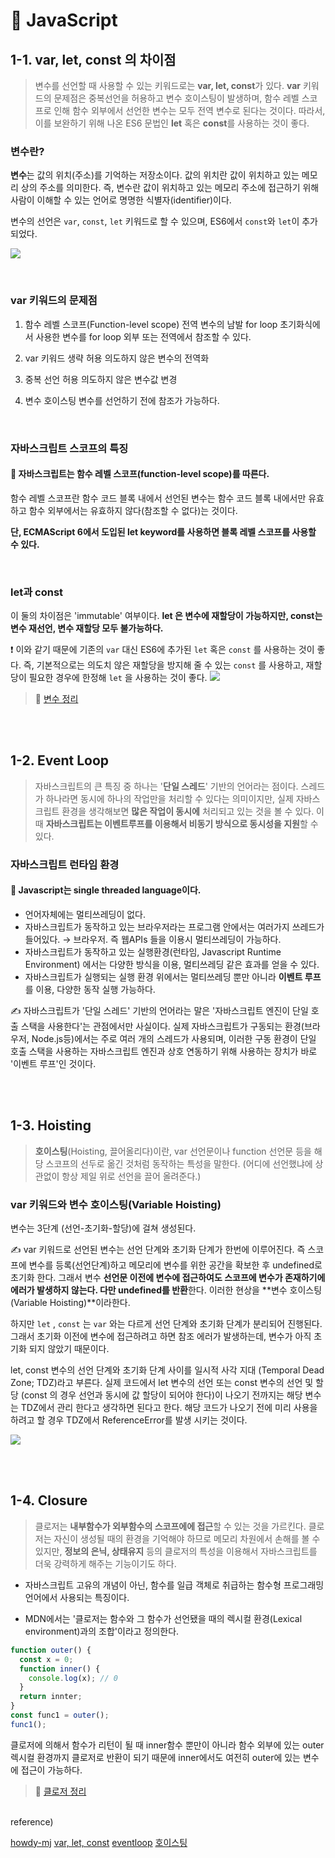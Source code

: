 # 📌 JavaScript

## 1-1. var, let, const 의 차이점

> 변수를 선언할 때 사용할 수 있는 키워드로는 **var, let, const**가 있다. **var** 키워드의 문제점은 중복선언을 허용하고 변수 호이스팅이 발생하며, 함수 레벨 스코프로 인해 함수 외부에서 선언한 변수는 모두 전역 변수로 된다는 것이다. 따라서, 이를 보완하기 위해 나온 ES6 문법인 **let** 혹은 **const**를 사용하는 것이 좋다.

### 변수란?

**변수**는 값의 위치(주소)를 기억하는 저장소이다. 값의 위치란 값이 위치하고 있는 메모리 상의 주소를 의미한다. 즉, 변수란 값이 위치하고 있는 메모리 주소에 접근하기 위해 사람이 이해할 수 있는 언어로 명명한 식별자(identifier)이다.

변수의 선언은 `var`, `const`, `let` 키워드로 할 수 있으며, ES6에서 `const`와 `let`이 추가되었다.

![](https://velog.velcdn.com/images/seul06/post/cc01d158-97e1-43bf-9d71-76e379514981/image.png)

<br>

### var 키워드의 문제점

1. 함수 레벨 스코프(Function-level scope)
   전역 변수의 남발
   for loop 초기화식에서 사용한 변수를 for loop 외부 또는 전역에서 참조할 수 있다.

2. var 키워드 생략 허용
   의도하지 않은 변수의 전역화

3. 중복 선언 허용
   의도하지 않은 변수값 변경

4. 변수 호이스팅
   변수를 선언하기 전에 참조가 가능하다.

<br>

### 자바스크립트 스코프의 특징

#### 📌 자바스크립트는 함수 레벨 스코프(function-level scope)를 따른다.

함수 레벨 스코프란 함수 코드 블록 내에서 선언된 변수는 함수 코드 블록 내에서만 유효하고 함수 외부에서는 유효하지 않다(참조할 수 없다)는 것이다.

**단, ECMAScript 6에서 도입된 let keyword를 사용하면 블록 레벨 스코프를 사용할 수 있다.**

<br>

### let과 const

이 둘의 차이점은 'immutable' 여부이다.
**let 은 변수에 재할당이 가능하지만, const는 변수 재선언, 변수 재할당 모두 불가능하다.**

❗️ 이와 같기 때문에 기존의 `var` 대신 ES6에 추가된 `let` 혹은 `const` 를 사용하는 것이 좋다.
즉, 기본적으로는 의도치 않은 재할당을 방지해 줄 수 있는 `const` 를 사용하고, 재할당이 필요한 경우에 한정해 `let` 을 사용하는 것이 좋다.
![](https://velog.velcdn.com/images/seul06/post/3f972f70-4c38-4548-9b9c-982ea27df4fd/image.png)

> 📌 [변수 정리](https://velog.io/@seul06/JavaScript-%EB%B3%80%EC%88%98)

<br><br>

## 1-2. Event Loop

> 자바스크립트의 큰 특징 중 하나는 '**단일 스레드**' 기반의 언어라는 점이다. 스레드가 하나라면 동시에 하나의 작업만을 처리할 수 있다는 의미이지만, 실제 자바스크립트 환경을 생각해보면 **많은 작업이 동시에** 처리되고 있는 것을 볼 수 있다. 이때 **자바스크립트는 이벤트루프를 이용해서 비동기 방식으로 동시성을 지원**할 수 있다.

### 자바스크립트 런타임 환경

#### 📌 Javascript는 single threaded language이다.

- 언어자체에는 멀티쓰레딩이 없다.
- 자바스크립트가 동작하고 있는 브라우저라는 프로그램 안에서는 여러가지 쓰레드가 들어있다.
  → 브라우저. 즉 웹APIs 들을 이용시 멀티쓰레딩이 가능하다.
- 자바스크립트가 동작하고 있는 실행환경(런타임, Javascript Runtime Environment) 에서는 다양한 방식을 이용, 멀티쓰레딩 같은 효과를 얻을 수 있다.
- 자바스크립트가 실행되는 실행 환경 위에서는 멀티쓰레딩 뿐만 아니라 **이벤트 루프**를 이용, 다양한 동작 실행 가능하다.

✍️ 자바스크립트가 '단일 스레드' 기반의 언어라는 말은 '자바스크립트 엔진이 단일 호출 스택을 사용한다'는 관점에서만 사실이다. 실제 자바스크립트가 구동되는 환경(브라우저, Node.js등)에서는 주로 여러 개의 스레드가 사용되며, 이러한 구동 환경이 단일 호출 스택을 사용하는 자바스크립트 엔진과 상호 연동하기 위해 사용하는 장치가 바로 '이벤트 루프'인 것이다.

<br><br>

## 1-3. Hoisting

> **호이스팅**(Hoisting, 끌어올리다)이란, var 선언문이나 function 선언문 등을 해당 스코프의 선두로 옮긴 것처럼 동작하는 특성을 말한다. (어디에 선언했냐에 상관없이 항상 제일 위로 선언을 끌어 올려준다.)

### var 키워드와 변수 호이스팅(Variable Hoisting)

변수는 3단계 (선언-초기화-할당)에 걸쳐 생성된다.

✍️ var 키워드로 선언된 변수는 선언 단계와 초기화 단계가 한번에 이루어진다. 즉 스코프에 변수를 등록(선언단계)하고 메모리에 변수를 위한 공간을 확보한 후 undefined로 초기화 한다. 그래서 변수 **선언문 이전에 변수에 접근하여도 스코프에 변수가 존재하기에 에러가 발생하지 않는다. 다만 undefined를 반환**한다. 이러한 현상을 **변수 호이스팅(Variable Hoisting)**이라한다.

하지만 `let` , `const` 는 `var` 와는 다르게 선언 단계와 초기화 단계가 분리되어 진행된다. 그래서 초기화 이전에 변수에 접근하려고 하면 참조 에러가 발생하는데, 변수가 아직 초기화 되지 않았기 때문이다.

let, const 변수의 선언 단계와 초기화 단계 사이를 일시적 사각 지대 (Temporal Dead Zone; TDZ)라고 부른다.
실제 코드에서 let 변수의 선언 또는 const 변수의 선언 및 할당 (const 의 경우 선언과 동시에 값 할당이 되어야 한다)이 나오기 전까지는 해당 변수는 TDZ에서 관리 한다고 생각하면 된다고 한다.
해당 코드가 나오기 전에 미리 사용을 하려고 할 경우 TDZ에서 ReferenceError를 발생 시키는 것이다.

![](https://velog.velcdn.com/images/seul06/post/031f4ff9-26e0-4051-851d-437d1f311384/image.png)

<br><br>

## 1-4. Closure

> 클로저는 **내부함수가 외부함수의 스코프에에 접근**할 수 있는 것을 가르킨다. 클로저는 자신이 생성될 때의 환경을 기억해야 하므로 메모리 차원에서 손해를 볼 수 있지만, **정보의 은닉, 상태유지** 등의 클로저의 특성을 이용해서 자바스크립트를 더욱 강력하게 해주는 기능이기도 하다.

- 자바스크립트 고유의 개념이 아닌, 함수를 일급 객체로 취급하는 함수형 프로그래밍 언어에서 사용되는 특징이다.

- MDN에서는 '클로저는 함수와 그 함수가 선언됐을 때의 렉시컬 환경(Lexical environment)과의 조합'이라고 정의한다.

```javascript
function outer() {
  const x = 0;
  function inner() {
    console.log(x); // 0
  }
  return innter;
}
const func1 = outer();
func1();
```

클로저에 의해서 함수가 리턴이 될 때 inner함수 뿐만이 아니라 함수 외부에 있는 outer 렉시컬 환경까지 클로저로 반환이 되기 때문에 inner에서도 여전히 outer에 있는 변수에 접근이 가능하다.

> 📌 [클로저 정리](https://velog.io/@seul06/JavaScript-%ED%81%B4%EB%A1%9C%EC%A0%80)

<br>
reference)

[howdy-mj](https://www.howdy-mj.me/javascript/var-let-const/)
[var, let, const](https://javascriptforwp.com/var-let-const/)
[eventloop](https://meetup.toast.com/posts/89)
[호이스팅](https://velog.io/@seul06/JavaScript-%EB%B3%80%EC%88%98)
